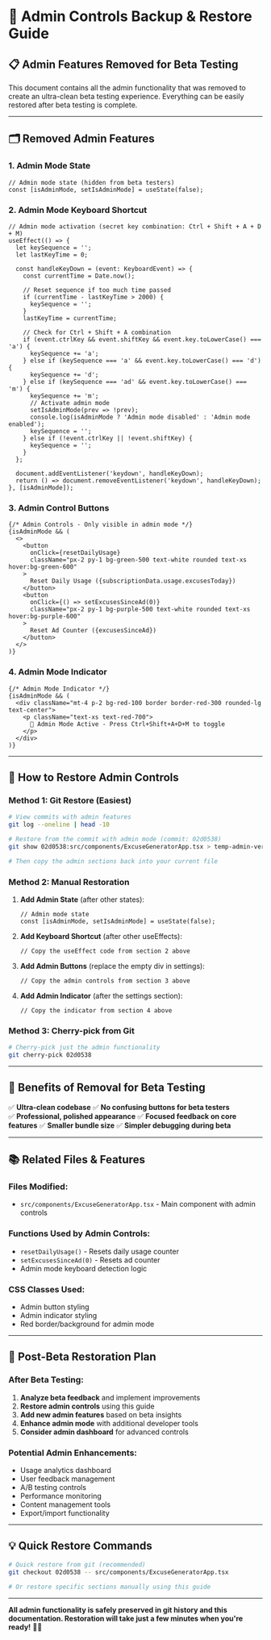 # 🔧 Admin Controls Backup & Restore Guide

## 📋 Admin Features Removed for Beta Testing

This document contains all the admin functionality that was removed to create an ultra-clean beta testing experience. Everything can be easily restored after beta testing is complete.

---

## 🗂️ Removed Admin Features

### **1. Admin Mode State**
```tsx
// Admin mode state (hidden from beta testers)
const [isAdminMode, setIsAdminMode] = useState(false);
```

### **2. Admin Mode Keyboard Shortcut**
```tsx
// Admin mode activation (secret key combination: Ctrl + Shift + A + D + M)
useEffect(() => {
  let keySequence = '';
  let lastKeyTime = 0;
  
  const handleKeyDown = (event: KeyboardEvent) => {
    const currentTime = Date.now();
    
    // Reset sequence if too much time passed
    if (currentTime - lastKeyTime > 2000) {
      keySequence = '';
    }
    lastKeyTime = currentTime;
    
    // Check for Ctrl + Shift + A combination
    if (event.ctrlKey && event.shiftKey && event.key.toLowerCase() === 'a') {
      keySequence += 'a';
    } else if (keySequence === 'a' && event.key.toLowerCase() === 'd') {
      keySequence += 'd';
    } else if (keySequence === 'ad' && event.key.toLowerCase() === 'm') {
      keySequence += 'm';
      // Activate admin mode
      setIsAdminMode(prev => !prev);
      console.log(isAdminMode ? 'Admin mode disabled' : 'Admin mode enabled');
      keySequence = '';
    } else if (!event.ctrlKey || !event.shiftKey) {
      keySequence = '';
    }
  };

  document.addEventListener('keydown', handleKeyDown);
  return () => document.removeEventListener('keydown', handleKeyDown);
}, [isAdminMode]);
```

### **3. Admin Control Buttons**
```tsx
{/* Admin Controls - Only visible in admin mode */}
{isAdminMode && (
  <>
    <button 
      onClick={resetDailyUsage}
      className="px-2 py-1 bg-green-500 text-white rounded text-xs hover:bg-green-600"
    >
      Reset Daily Usage ({subscriptionData.usage.excusesToday})
    </button>
    <button 
      onClick={() => setExcusesSinceAd(0)}
      className="px-2 py-1 bg-purple-500 text-white rounded text-xs hover:bg-purple-600"
    >
      Reset Ad Counter ({excusesSinceAd})
    </button>
  </>
)}
```

### **4. Admin Mode Indicator**
```tsx
{/* Admin Mode Indicator */}
{isAdminMode && (
  <div className="mt-4 p-2 bg-red-100 border border-red-300 rounded-lg text-center">
    <p className="text-xs text-red-700">
      🔧 Admin Mode Active - Press Ctrl+Shift+A+D+M to toggle
    </p>
  </div>
)}
```

---

## 🔄 How to Restore Admin Controls

### **Method 1: Git Restore (Easiest)**
```bash
# View commits with admin features
git log --oneline | head -10

# Restore from the commit with admin mode (commit: 02d0538)
git show 02d0538:src/components/ExcuseGeneratorApp.tsx > temp-admin-version.tsx

# Then copy the admin sections back into your current file
```

### **Method 2: Manual Restoration**

1. **Add Admin State** (after other states):
   ```tsx
   // Admin mode state
   const [isAdminMode, setIsAdminMode] = useState(false);
   ```

2. **Add Keyboard Shortcut** (after other useEffects):
   ```tsx
   // Copy the useEffect code from section 2 above
   ```

3. **Add Admin Buttons** (replace the empty div in settings):
   ```tsx
   // Copy the admin controls from section 3 above
   ```

4. **Add Admin Indicator** (after the settings section):
   ```tsx
   // Copy the indicator from section 4 above
   ```

### **Method 3: Cherry-pick from Git**
```bash
# Cherry-pick just the admin functionality
git cherry-pick 02d0538
```

---

## 🎯 Benefits of Removal for Beta Testing

✅ **Ultra-clean codebase**
✅ **No confusing buttons for beta testers**  
✅ **Professional, polished appearance**
✅ **Focused feedback on core features**
✅ **Smaller bundle size**
✅ **Simpler debugging during beta**

---

## 📚 Related Files & Features

### **Files Modified:**
- `src/components/ExcuseGeneratorApp.tsx` - Main component with admin controls

### **Functions Used by Admin Controls:**
- `resetDailyUsage()` - Resets daily usage counter
- `setExcusesSinceAd(0)` - Resets ad counter
- Admin mode keyboard detection logic

### **CSS Classes Used:**
- Admin button styling
- Admin indicator styling
- Red border/background for admin mode

---

## 🚀 Post-Beta Restoration Plan

### **After Beta Testing:**
1. **Analyze beta feedback** and implement improvements
2. **Restore admin controls** using this guide
3. **Add new admin features** based on beta insights
4. **Enhance admin mode** with additional developer tools
5. **Consider admin dashboard** for advanced controls

### **Potential Admin Enhancements:**
- Usage analytics dashboard
- User feedback management
- A/B testing controls  
- Performance monitoring
- Content management tools
- Export/import functionality

---

## 💡 Quick Restore Commands

```bash
# Quick restore from git (recommended)
git checkout 02d0538 -- src/components/ExcuseGeneratorApp.tsx

# Or restore specific sections manually using this guide
```

---

**All admin functionality is safely preserved in git history and this documentation. Restoration will take just a few minutes when you're ready!** 🔧✨
